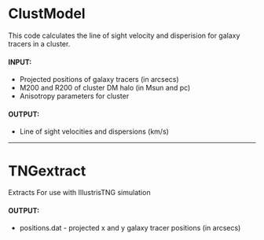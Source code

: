 ClustModel
============
This code calculates the line of sight velocity and disperision for galaxy tracers in a cluster.

#### INPUT:
- Projected positions of galaxy tracers (in arcsecs)
- M200 and R200 of cluster DM halo  (in Msun and pc)
- Anisotropy parameters for cluster

#### OUTPUT:
- Line of sight velocities and dispersions (km/s)
--------------------------------------------------------
TNGextract
==========
Extracts For use with IllustrisTNG simulation

#### OUTPUT: 
- positions.dat - projected x and y galaxy tracer positions (in arcsecs)
